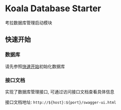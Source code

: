 # Koala Database Starter

考拉数据库管理启动模块

## 快速开始

### 数据库

请先参照[快速开始](/guide/getting-started.md#初始化数据库)初始化数据库

### 接口文档

实现了数据库管理接口, 可通过访问接口文档查看具体信息

接口文档地址: `http://${host}:${port}/swagger-ui.html`
